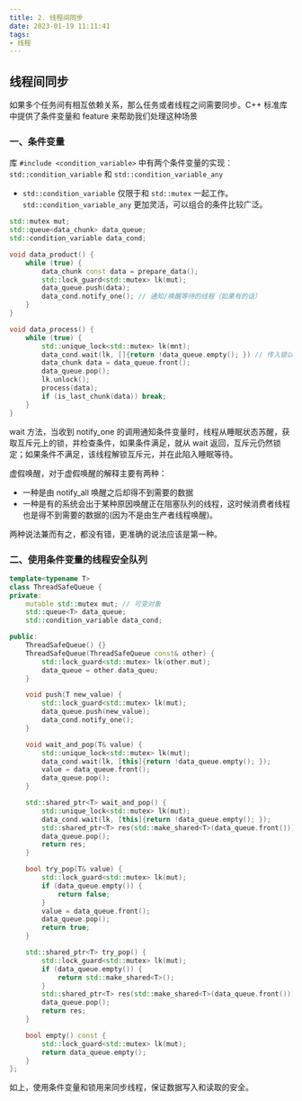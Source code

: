 ```yaml
---
title: 2. 线程间同步
date: 2023-01-19 11:11:41
tags:
- 线程
---
```


## 线程间同步

如果多个任务间有相互依赖关系，那么任务或者线程之间需要同步。C++ 标准库中提供了条件变量和 feature 来帮助我们处理这种场景

### 一、条件变量

库 `#include <condition_variable>` 中有两个条件变量的实现： `std::condition_variable` 和 `std::condition_variable_any` 

- `std::condition_variable` 仅限于和 `std::mutex` 一起工作。`std::condition_variable_any` 更加灵活，可以组合的条件比较广泛。

```c++
std::mutex mut;
std::queue<data_chunk> data_queue;
std::condition_variable data_cond;

void data_product() {
	while (true) {
		data_chunk const data = prepare_data();
		std::lock_guard<std::mutex> lk(mut);
		data_queue.push(data);
		data_cond.notify_one(); // 通知/唤醒等待的线程（如果有的话）
	}
}

void data_process() {
	while (true) {
		std::unique_lock<std::mutex> lk(mnt);
		data_cond.wait(lk, []{return !data_queue.empty(); }) // 传入锁以及等待的条件
		data_chunk data = data_queue.front();
		data_queue.pop();
		lk.unlock();
		process(data);
		if (is_last_chunk(data)) break;
	}
}
```

wait 方法，当收到 notify_one 的调用通知条件变量时，线程从睡眠状态苏醒，获取互斥元上的锁，并检查条件，如果条件满足，就从 wait 返回，互斥元仍然锁定；如果条件不满足，该线程解锁互斥元，并在此陷入睡眠等待。

虚假唤醒，对于虚假唤醒的解释主要有两种：

- 一种是由 notify_all 唤醒之后却得不到需要的数据
- 一种是有的系统会出于某种原因唤醒正在阻塞队列的线程，这时候消费者线程也是得不到需要的数据的(因为不是由生产者线程唤醒)。

两种说法兼而有之，都没有错，更准确的说法应该是第一种。

### 二、使用条件变量的线程安全队列

```c++
template<typename T>
class ThreadSafeQueue {
private:
    mutable std::mutex mut; // 可变对象
    std::queue<T> data_queue;
    std::condition_variable data_cond;

public: 
    ThreadSafeQueue() {}
    ThreadSafeQueue(ThreadSafeQueue const& other) {
        std::lock_guard<std::mutex> lk(other.mut);
        data_queue = other.data_queu;
    }

    void push(T new_value) {
        std::lock_guard<std::mutex> lk(mut);
        data_queue.push(new_value);
        data_cond.notify_one();
    }

    void wait_and_pop(T& value) {
        std::unique_lock<std::mutex> lk(mut);
        data_cond.wait(lk, [this]{return !data_queue.empty(); });
        value = data_queue.front();
        data_queue.pop();
    }

    std::shared_ptr<T> wait_and_pop() {
        std::unique_lock<std::mutex> lk(mut);
        data_cond.wait(lk, [this]{return !data_queue.empty(); });
        std::shared_ptr<T> res(std::make_shared<T>(data_queue.front()));
        data_queue.pop();
        return res;
    }

    bool try_pop(T& value) {
        std::lock_guard<std::mutex> lk(mut);
        if (data_queue.empty()) {
            return false;
        }
        value = data_queue.front();
        data_queue.pop();
        return true;
    }

    std::shared_ptr<T> try_pop() {
        std::lock_guard<std::mutex> lk(mut);
        if (data_queue.empty()) {
            return std::make_shared<T>();
        }
        std::shared_ptr<T> res(std::make_shared<T>(data_queue.front()));
        data_queue.pop();
        return res;
    }

    bool empty() const {
        std::lock_guard<std::mutex> lk(mut);
        return data_queue.empty();
    }
};
```

如上，使用条件变量和锁用来同步线程，保证数据写入和读取的安全。


